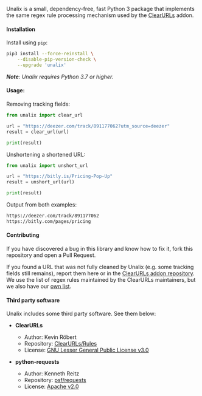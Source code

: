 Unalix is a small, dependency-free, fast Python 3 package that implements the same regex rule processing mechanism used by the [ClearURLs](https://github.com/ClearURLs/Addon) addon.

#### Installation

Install using `pip`:

```bash
pip3 install --force-reinstall \
    --disable-pip-version-check \
    --upgrade 'unalix'
```

_**Note**: Unalix requires Python 3.7 or higher._

#### Usage:

Removing tracking fields:

```python
from unalix import clear_url

url = "https://deezer.com/track/891177062?utm_source=deezer"
result = clear_url(url)

print(result)
```

Unshortening a shortened URL:

```python
from unalix import unshort_url

url = "https://bitly.is/Pricing-Pop-Up"
result = unshort_url(url)

print(result)
```

Output from both examples:

```bash
https://deezer.com/track/891177062
https://bitly.com/pages/pricing
```

#### Contributing

If you have discovered a bug in this library and know how to fix it, fork this repository and open a Pull Request.

If you found a URL that was not fully cleaned by Unalix (e.g. some tracking fields still remains), report them here or in the [ClearURLs addon repository](https://gitlab.com/anti-tracking/ClearURLs/rules/-/issues). We use the list of regex rules maintained by the ClearURLs maintainers, but we also have our [own list](./unalix/package_data/rulesets/unalix.json).

#### Third party software

Unalix includes some third party software. See them below:

- **ClearURLs**
  - Author: Kevin Röbert
  - Repository: [ClearURLs/Rules](https://github.com/ClearURLs/Rules)
  - License: [GNU Lesser General Public License v3.0](https://gitlab.com/ClearURLs/Rules/blob/master/LICENSE)

- **python-requests**
  - Author: Kenneth Reitz
  - Repository: [psf/requests](https://github.com/psf/requests)
  - License: [Apache v2.0](https://github.com/psf/requests/blob/master/LICENSE)
